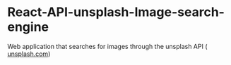 # React-API-unsplash-Image-search-engine
Web application that searches for images through the unsplash API ( [unsplash.com](https://unsplash.com/))

